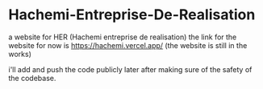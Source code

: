 # Hachemi-Entreprise-De-Realisation
a website for HER (Hachemi entreprise de realisation)
the link for the website for now is https://hachemi.vercel.app/ (the website is still in the works)

i'll add and push the code publicly later after making sure of the safety of the codebase.
